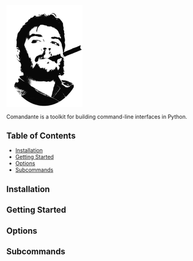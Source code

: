 <p align="left">
    <img src="/logo.png?raw=true" width="200">
</p>

Comandante is a toolkit for building command-line interfaces in Python.

## Table of Contents
- [Installation](#installation)
- [Getting Started](#getting-started)
- [Options](#options)
- [Subcommands](#subcommands)

## Installation
## Getting Started
## Options
## Subcommands